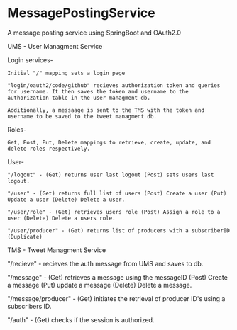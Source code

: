 # MessagePostingService
A message posting service using SpringBoot and OAuth2.0

UMS - User Managment Service
 
 Login services-
 
    Initial "/" mapping sets a login page
    
    "login/oauth2/code/github" recieves authorization token and queries for username. It then saves the token and username to the authorization table in the user managment db.
    
    Additionally, a messaage is sent to the TMS with the token and username to be saved to the tweet managment db.
  
  Roles- 
  
    Get, Post, Put, Delete mappings to retrieve, create, update, and delete roles respectively.
  
  User-
  
    "/logout" - (Get) returns user last logout (Post) sets users last logout.
    
    "/user" - (Get) returns full list of users (Post) Create a user (Put) Update a user (Delete) Delete a user.
    
    "/user/role" - (Get) retrieves users role (Post) Assign a role to a user (Delete) Delete a users role.
    
    "/user/producer" - (Get) returns list of producers with a subscriberID (Duplicate)
    

TMS - Tweet Managment Service

  "/recieve" - recieves the auth message from UMS and saves to db.
  
  "/message" - (Get) retrieves a message using the messageID (Post) Create a message (Put) update a message (Delete) Delete a message.
  
  "/message/producer" - (Get) initiates the retrieval of producer ID's using a subscribers ID.
  
  "/auth" - (Get) checks if the session is authorized.
